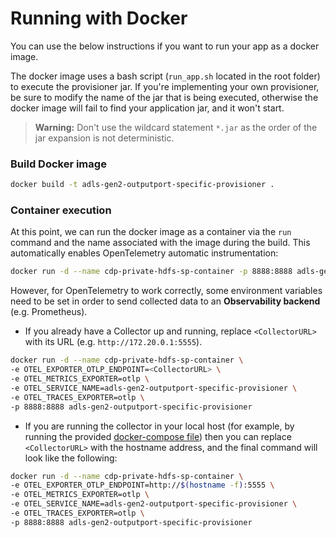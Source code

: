 # Running with Docker

You can use the below instructions if you want to run your app as a docker image.

The docker image uses a bash script (`run_app.sh` located in the root folder) to execute the provisioner jar. If you're implementing your own provisioner, be sure to modify the name of the jar that is being executed, otherwise the docker image will fail to find your application jar, and it won't start.

> **Warning:** Don't use the wildcard statement `*.jar` as the order of the jar expansion is not deterministic.

### Build Docker image

```bash
docker build -t adls-gen2-outputport-specific-provisioner .
```

### Container execution

At this point, we can run the docker image as a container via the `run` command and the name associated with the image during the build. This automatically enables OpenTelemetry automatic instrumentation:


```bash
docker run -d --name cdp-private-hdfs-sp-container -p 8888:8888 adls-gen2-outputport-specific-provisioner
```

However, for OpenTelemetry to work correctly, some environment variables need to be set in order to send collected data to an **Observability backend** (e.g. Prometheus).

- If you already have a Collector up and running, replace `<CollectorURL>` with its URL (e.g. `http://172.20.0.1:5555`).

```bash
docker run -d --name cdp-private-hdfs-sp-container \
-e OTEL_EXPORTER_OTLP_ENDPOINT=<CollectorURL> \
-e OTEL_METRICS_EXPORTER=otlp \
-e OTEL_SERVICE_NAME=adls-gen2-outputport-specific-provisioner \
-e OTEL_TRACES_EXPORTER=otlp \
-p 8888:8888 adls-gen2-outputport-specific-provisioner
```

- If you are running the collector in your local host (for example, by running the provided [docker-compose file](opentelemetry.md)) then you can replace `<CollectorURL>` with the hostname address, and the final command will look like the following:

```bash
docker run -d --name cdp-private-hdfs-sp-container \
-e OTEL_EXPORTER_OTLP_ENDPOINT=http://$(hostname -f):5555 \
-e OTEL_METRICS_EXPORTER=otlp \
-e OTEL_SERVICE_NAME=adls-gen2-outputport-specific-provisioner \
-e OTEL_TRACES_EXPORTER=otlp \
-p 8888:8888 adls-gen2-outputport-specific-provisioner
```
